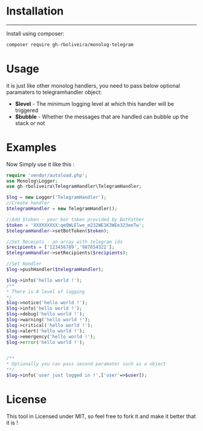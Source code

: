 
# Installation
-----------
Install using composer:

```bash
composer require gh-rboliveira/monolog-telegram  
```



# Usage
it is just like other monolog handlers, you need to pass below optional paramaters to telegramhandler object:
- **$level** - The minimum logging level at which this handler will be triggered
- **$bubble** - Whether the messages that are handled can bubble up the stack or not

# Examples
Now Simply use it like this :

```php
require 'vendor/autoload.php';
use Monolog\Logger;
use gh-rboliveira\TelegramHandler\TelegramHandler;

$log = new Logger('TelegramHandler');
//Create handler
$telegramHandler = new TelegramHandler();

//Add $token - your bot token provided by BotFather
$token = 'XXXXXXXXX:qeQWLElwe_m232WE1K3WEe323eeTw';
$telegramHandler->setBotToken($token);

//Set Receipts - an array with telegram ids
$recipients = ['123456789','987654321'];
$telegramHandler->setRecipients($recipients);

//Set Handler
$log->pushHandler($telegramHandler);

$log->info('hello world !');
/**
* There is 8 level of logging
*/
$log->notice('hello world !');
$log->info('hello world !');
$log->debug('hello world !');
$log->warning('hello world !');
$log->critical('hello world !');
$log->alert('hello world !');
$log->emergency('hello world !');
$log->error('hello world !');


/**
* Optionally you can pass second paramater such as a object
**/
$log->info('user just logged in !',['user'=>$user]);

```

# License
This tool in Licensed under MIT, so feel free to fork it and make it better that it is !
